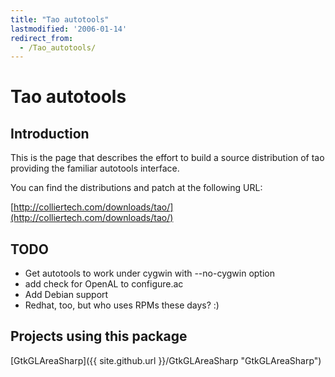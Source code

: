 ```yaml
---
title: "Tao autotools"
lastmodified: '2006-01-14'
redirect_from:
  - /Tao_autotools/
---
```


Tao autotools
=============

Introduction
------------

This is the page that describes the effort to build a source distribution of tao providing the familiar autotools interface.

You can find the distributions and patch at the following URL:

[http://colliertech.com/downloads/tao/](http://colliertech.com/downloads/tao/)

TODO
----

-   Get autotools to work under cygwin with --no-cygwin option
-   add check for OpenAL to configure.ac
-   Add Debian support
-   Redhat, too, but who uses RPMs these days? :)

Projects using this package
---------------------------

[GtkGLAreaSharp]({{ site.github.url }}/GtkGLAreaSharp "GtkGLAreaSharp")

